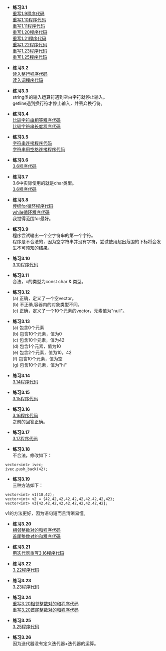 * **练习3.1**  
[重写1.9程序代码](3.1/3.1_1.9.cpp)  
[重写1.10程序代码](3.1/3.1_1.10.cpp)  
[重写1.11程序代码](3.1/3.1_1.11.cpp)  
[重写1.20程序代码](3.1/3.1_1.20.cpp)  
[重写1.21程序代码](3.1/3.1_1.21.cpp)  
[重写1.22程序代码](3.1/3.1_1.22.cpp)  
[重写1.23程序代码](3.1/3.1_1.23.cpp)  
[重写1.25程序代码](3.1/3.1_1.25.cpp)  

* **练习3.2**  
[读入整行程序代码](3.2/3.2_readline.cpp)  
[读入词程序代码](3.2/3.2_readword.cpp)  

* **练习3.3**  
string类的输入运算符遇到空白字符就停止输入。  
getline遇到换行符才停止输入，并丢弃换行符。

* **练习3.4**  
[比较字符串相等程序代码](3.4/3.4_stringEqual.cpp)  
[比较字符串长度程序代码](3.4/3.4_stringSize.cpp)  

* **练习3.5**  
[字符串连接程序代码](3.5/3.5_stringConnect.cpp)  
[字符串用空格连接程序代码](3.5/3.5_stringConnectWithSpace.cpp)  

* **练习3.6**  
[3.6程序代码](3.6.cpp) 

* **练习3.7**  
3.6中实际使用的就是char类型。  
[3.6程序代码](3.6.cpp)  

* **练习3.8**  
[传统for循环程序代码](3.8/3.8_traditionalFor.cpp)  
[while循环程序代码](3.8/3.8_while.cpp)  
我觉得范围for最好。

* **练习3.9**  
程序尝试输出一个空字符串的第一个字符。  
程序是不合法的，因为空字符串并没有字符，尝试使用超出范围的下标将会发生不可预知的结果。

* **练习3.10**  
[3.10程序代码](3.10.cpp)  

* **练习3.11**  
合法，c的类型为const char & 类型。

* **练习3.12**  
(a) 正确，定义了一个空vector。  
(b) 不正确,容器内的对象类型不同。  
(c) 正确，定义了一个10个元素的vector，元素值为"null"。  

* **练习3.13**  
(a) 包含0个元素  
(b) 包含10个元素，值为0  
(c) 包含10个元素，值为42  
(d) 包含1个元素，值为10  
(e) 包含2个元素，值为10，42   
(f) 包含10个元素，值为空  
(g) 包含10个元素，值为"hi"

* **练习3.14**  
[3.14程序代码](3.14.cpp)  

* **练习3.15**  
[3.15程序代码](3.15.cpp)  

* **练习3.16**  
[3.16程序代码](3.16.cpp)  
之前的回答正确。

* **练习3.17**  
[3.17程序代码](3.17.cpp)  

* **练习3.18**  
不合法，修改如下：
```
vector<int> ivec;
ivec.push_back(42);
```

* **练习3.19**  
三种方法如下：
```
vector<int> v1(10,42);
vector<int> v2 = {42,42,42,42,42,42,42,42,42,42};
vector<int> v3{42,42,42,42,42,42,42,42,42,42};
```
v1的方法更好，因为语句短而且清晰易懂。

* **练习3.20**  
[相邻整数对的和程序代码](3.20/3.20_neighborSum.cpp)  
[首尾整数对的和程序代码](3.20/3.20_headTailSum.cpp)  

* **练习3.21**  
[用迭代器重写3.16程序代码](3.21_3.16.cpp)  

* **练习3.22**  
[3.22程序代码](3.22.cpp)  

* **练习3.23**  
[3.23程序代码](3.23.cpp)  

* **练习3.24**  
[重写3.20相邻整数对的和程序代码](3.24/3.24_3.20_neighborSum.cpp)  
[重写3.20首尾整数对的和程序代码](3.24/3.24_3.20_headTailSum.cpp)  

* **练习3.25**  
[3.25程序代码](3.25.cpp)  

* **练习3.26**  
因为迭代器没有定义迭代器+迭代器的运算。
